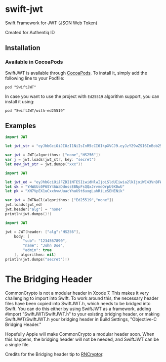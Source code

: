 # swift-jwt
Swift Framework for JWT (JSON Web Token)

Created for Authentiq ID

## Installation

### Available in CocoaPods

SwiftJWT is available through [CocoaPods](http://cocoapods.org). To install it, simply add the following line to your Podfile:

```objc
pod "SwiftJWT"
```

In case you want to use the project with `Ed25519` algorithm support, you can install it using:

```objc
pod "SwiftJWT/with-ed25519"
```


## Examples

```Swift
import JWT

let jwt_str = "eyJhbGciOiJIUzI1NiIsInR5cCI6IkpXVCJ9.eyJzY29wZSI6InBob25lIiwicGhvbmVfbnVtYmVyIjoiKzE2NTAyODU1NjAwIiwidHlwZSI6ImxhbmRsaW5lIiwiYXVkIjoiaHR0cHM6Ly9hdXRoZW50aXEuY29tIn0.CAqNpbmOA9lz9aq7Sp1NqqbdLJARmFKY3L7CKcgXLNU"

var jwt = JWT(algorithms: ["none","HS256"])
var j = jwt.loads(jwt_str, key: "secret")
let new_jwt_str = jwt.dumps("xxx")!
```

```Swift
import JWT

let jwt_ed = "eyJhbGciOiJFZDI1NTE5IiwidHlwIjoiSldUIiwia2lkIjoiWE43VnBFWDF1Q3h4aHZ3VXVhY1lodVU5dDZ1eGdMYWhSaUxlU0VIRU5payJ9.eyJmb28iOiJiYXIifQ.a2dDcKXByKxiouOLnXUm7YUKHMGOU3yn_g91C90e8YmKjlF1_9ylAKukfMm6Y6WS3dZp2ysaglzzTnVxnRYyDQ"
let sk = "YHWUUc0P6SY46WaDdnssE8NpFsQQxJrvmdOrpU9X0wU"
let pk = "XN7VpEX1uCxxhvwUuacYhuU9t6uxgLahRiLeSEHENik"

var jwt = JWTNaCl(algorithms: ["Ed25519","none"])
jwt.loads(jwt_ed)
jwt.header["alg"] = "none"
println(jwt.dumps()!)
```

```Swift
import JWT

jwt = JWT(header: ["alg":"HS256"],
    body: [
        "sub": "1234567890",
        "name": "John Doe",
        "admin": true
    ], algorithms: nil)
println(jwt.dumps("secret")!)
```

# The Bridging Header

CommonCrypto is not a modular header in Xcode 7. This makes it very challenging to import into Swift. To work around this, the necessary header files have been copied into SwiftJWT.h, which needs to be bridged into Swift. You can do this either by using SwiftJWT as a framework, adding #import "SwiftJWT/SwiftJWT.h" to your existing bridging header, or making SwiftJWT/SwiftJWT.h your bridging header in Build Settings, "Objective-C Bridging Header."

Hopefully Apple will make CommonCrypto a modular header soon. When this happens, the bridging header will not be needed, and SwiftJWT can be a single file.

Credits for the Bridging header tip to [RNCryptor](https://github.com/RNCryptor/RNCryptor#the-bridging-header).
